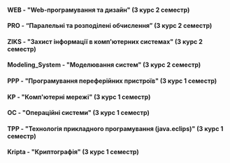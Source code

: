 #### WEB - "Web-програмування та дизайн" (3 курс 2 семестр)
#### PRO - “Паралельні та розподілені обчислення” (3 курс 2 семестр)
#### ZIKS - "Захист інформації в комп'ютерних системах" (3 курс 2 семестр)
#### Modeling_System - "Моделювання систем" (3 курс 2 семестр)
#### PPP - "Програмування переферійних пристроїв" (3 курс 1 семестр)
#### KP - "Комп'ютерні мережі" (3 курс 1 семестр)
#### OC - "Операційні системи" (3 курс 1 семестр)
#### TPP - "Технологія прикладного програмування (java.eclips)" (3 курс 1 семестр)
#### Kripta - "Криптографія" (3 курс 1 семестр)
